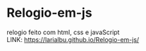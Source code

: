 # Relogio-em-js
relogio feito com html, css e javaScript
<br>
LINK:
https://larialbu.github.io/Relogio-em-js/
